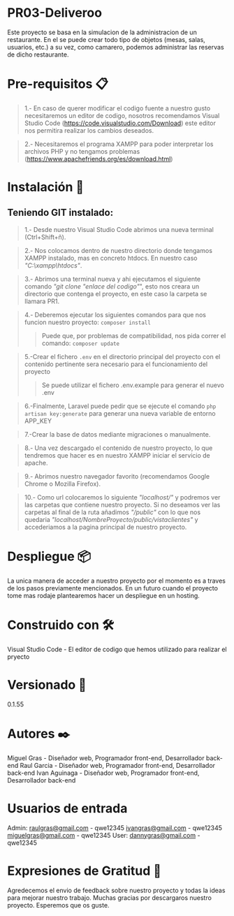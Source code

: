 # PR03-Deliveroo

Este proyecto se basa en la simulacion de la administracion de un restaurante. En el se puede crear todo tipo de objetos (mesas, salas, usuarios, etc.) a su vez, como camarero, podemos administrar las reservas de dicho restaurante.

# Pre-requisitos 📋

>1.- En caso de querer modificar el codigo fuente a nuestro gusto necesitaremos un editor de codigo, nosotros recomendamos Visual Studio Code (https://code.visualstudio.com/Download) este editor nos permitira realizar los cambios deseados.

>2.- Necesitaremos el programa XAMPP para poder interpretar los archivos PHP y no tengamos problemas (https://www.apachefriends.org/es/download.html)

# Instalación 🔧

## Teniendo GIT instalado:

>1.- Desde nuestro Visual Studio Code abrimos una nueva terminal (Ctrl+Shift+ñ).

>2.- Nos colocamos dentro de nuestro directorio donde tengamos XAMPP instalado, mas en concreto htdocs. En nuestro caso _"C:\xampp\htdocs"_.

>3.- Abrimos una terminal nueva y ahi ejecutamos el siguiente comando _"git clone "enlace del codigo"_", esto nos creara un directorio que contenga el proyecto, en este caso la carpeta se llamara PR1.

>4.- Deberemos ejecutar los siguientes comandos para que nos funcion nuestro proyecto: ```composer install``` 
>>Puede que, por problemas de compatibilidad, nos pida correr el comando: ```composer update```

>5.-Crear el fichero ```.env``` en el directorio principal del proyecto con el contenido pertinente sera necesario para el funcionamiento del proyecto
>>Se puede utilizar el fichero .env.example para generar el nuevo .env

>6.-Finalmente, Laravel puede pedir que se ejecute el comando ```php artisan key:generate``` para generar una nueva variable de entorno APP_KEY

>7.-Crear la base de datos mediante migraciones o manualmente.

>8.- Una vez descargado el contenido de nuestro proyecto, lo que tendremos que hacer es en nuestro XAMPP iniciar el servicio de apache.

>9.- Abrimos nuestro navegador favorito (recomendamos Google Chrome o Mozilla Firefox).

>10.- Como url colocaremos lo siguiente _"localhost/"_ y podremos ver las carpetas que contiene nuestro proyecto. Si no deseamos ver las carpetas al final de la ruta añadimos _"/public"_ con lo que nos quedaria _"localhost/NombreProyecto/public/vistaclientes"_ y accederiamos a la pagina principal de nuestro proyecto.


# Despliegue 📦

La unica manera de acceder a nuestro proyecto por el momento es a traves de los pasos previamente mencionados.
En un futuro cuando el proyecto tome mas rodaje plantearemos hacer un despliegue en un hosting.

# Construido con 🛠️
Visual Studio Code - El editor de codigo que hemos utilizado para realizar el pryecto

# Versionado 📌
0.1.55

# Autores ✒️
Miguel Gras - Diseñador web, Programador front-end, Desarrollador back-end
Raul Garcia - Diseñador web, Programador front-end, Desarrollador back-end
Ivan Aguinaga - Diseñador web, Programador front-end, Desarrollador back-end

# Usuarios de entrada
Admin:
  raulgras@gmail.com - qwe12345
  ivangras@gmail.com - qwe12345
  miguelgras@gmail.com - qwe12345
User:
  dannygras@gmail.com - qwe12345

# Expresiones de Gratitud 🎁
Agredecemos el envio de feedback sobre nuestro proyecto y todas la ideas para mejorar nuestro trabajo.
Muchas gracias por descargaros nuestro proyecto. Esperemos que os guste.

